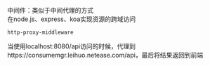 中间件：类似于中间代理的方式  
在node.js、express、koa实现资源的跨域访问 
```
http-proxy-middleware
```
当使用localhost:8080/api访问的时候，代理到https://consumemgr.leihuo.netease.com/api，最后将结果返回到前端